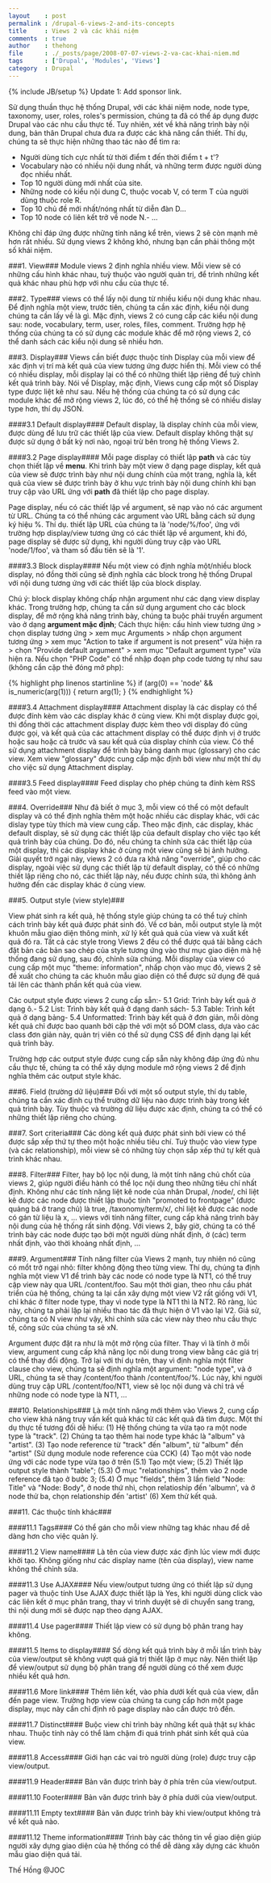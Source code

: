 ```yaml
---
layout    : post
permalink : /drupal-6-views-2-and-its-concepts
title     : Views 2 và các khái niệm
comments  : true
author    : thehong
file      : ./_posts/page/2008-07-07-views-2-va-cac-khai-niem.md
tags      : ['Drupal', 'Modules', 'Views']
category  : Drupal
---
```

{% include JB/setup %}
Update 1: Add sponsor link.

Sử dụng thuần thục hệ thống Drupal, với các khái niệm node, node type, taxonomy, user, roles, 
roles's permission, chúng ta đã có thể áp dụng được Drupal vào các nhu cầu thực tế. Tuy nhiên, xét 
về khả năng trình bày nội dung, bản thân Drupal chưa đưa ra được các khả năng cần thiết. Thí dụ, 
chúng ta sẽ thực hiện những thao tác nào để tìm ra:

- Người dùng tích cực nhất từ thời điểm t đến  thời điểm t + t'?
- Vocabulary nào có nhiều nội dung nhất, và những term được người dùng đọc nhiều nhất.
- Top 10 người dùng mới nhất của site.
- Những node có kiểu nội dung C, thuộc vocab V, có term T của người dùng thuộc role R.
- Top 10 chủ đề mới nhất/nóng nhất từ diễn đàn D...
- Top 10 node có liên kết trở về node N.- ...

Không chỉ đáp ứng được những tính năng kể trên, views 2 sẽ còn mạnh mẽ hơn rất nhiều. Sử dụng views 
2 không khó, nhưng bạn cần phải thông một số khái niệm.

###1. View###
Module views 2 định nghĩa nhiều view. Mỗi view sẽ có những cấu hình khác nhau, tuỳ thuộc vào người 
quản trị, để trình những kết quả khác nhau phù hợp với nhu cầu của thực tế.

###2. Type###
views có thể lấy nội dung từ nhiều kiểu nội dung khác nhau. Để định nghĩa một view, trước tiên, 
chúng ta cần xác định, kiểu nội dung chúng ta cần lấy về là gì. Mặc định, views 2 có cung cấp các 
kiểu nội dung sau: node, vocabulary, term, user, roles, files, comment. Trường hợp hệ thống của chúng
ta có sử dụng các module khác để mở rộng views 2, có thể danh sách các kiểu nội dung sẽ nhiều hơn.

###3. Display###
Views cần biết được thuộc tính Display của mỗi view để xác định vị trí mà kết quả của view tương ứng
được hiển thị. Mỗi view có thể có nhiều display, mỗi display lại có thể có những thiết lập riêng để 
tuỳ chỉnh kết quả trình bày. Nói về Display, mặc định, Views cung cấp một số Display type được liệt 
kê như sau. Nếu hệ thống của chúng ta có sử dụng các module khác để mở rộng views 2, lúc đó, có thể 
hệ thống sẽ có nhiều dislay type hơn, thí dụ JSON.

####3.1 Default display####
Default display, là display chính của mỗi view, được dùng để lưu trữ các thiết lập của view. Default 
display không thật sự được sử dụng ở bất kỳ nơi nào, ngoại trừ bên trong hệ thống Views 2.

####3.2 Page display####
Mỗi page display có thiết lập **path** và các tùy chọn thiết lập về **menu**. Khi trình bày một view
ở dạng page display, kết quả của view sẽ được trình bày như nội dung chính của một trang, nghĩa là,
kết quả của view sẽ được trình bày ở khu vực trình bày nội dung chính khi bạn truy cập vào URL ứng 
với **path** đã thiết lập cho page display.

Page display, nếu có các thiết lập về argument, sẽ nạp vào nó các argument từ URL. Chúng ta có thể 
nhúng các argument vào URL bằng cách sử dụng ký hiệu %. Thí dụ. thiết lập URL của chúng ta là 
'node/%/foo', ứng với trường hợp display/view tương ứng có các thiết lập về argument, khi đó, page 
display sẽ được sử dụng, khi người dùng truy cập vào URL 'node/1/foo', và tham số đầu tiên sẽ là '1'.

####3.3 Block display####
Nếu một view có định nghĩa một/nhiều block display, nó đồng thời cũng sẽ định nghĩa các block trong 
hệ thống Drupal với nội dung tương ứng với các thiết lập của block display.

Chú ý: block display không chấp nhận argument như các dạng view display khác. Trong trường hợp, 
chúng ta cần sử dụng argument cho các block display, để mở rộng khả năng trình bày, chúng ta buộc 
phải truyền argument vào ở dạng **argument mặc định**; Cách thực hiện: cấu hình view tương ứng > 
chọn display tương ứng > xem mục Arguments > nhấp chọn argument tương ứng > xem mục "Action to take 
if argument is not present" vừa hiện ra > chọn "Provide default argument" > xem mục "Default argument
type" vừa hiện ra. Nếu chọn "PHP Code" có thể nhập đoạn php code tương tự như sau (không cần cặp thẻ
đóng mở php):

{% highlight php linenos startinline %}
if (arg(0) == 'node' && is_numeric(arg(1))) {
  return arg(1);
}
{% endhighlight %}

####3.4 Attachment display####
Attachment display là các display có thể được đính kèm vào các display khác ở cùng view. Khi một 
display được gọi, thì đồng thời các attachment display được kèm theo với display đó cũng được gọi,
và kết quả của các attachment display có thể được định vị ở trước hoặc sau hoặc cả trước và sau kết 
quả của display chính của view. Có thể sử dụng attachment display để trình bày bảng danh mục (glossary)
cho các view. Xem view "glossary" được cung cấp mặc định bởi view như một thí dụ cho việc sử dụng 
Attachment display.

####3.5 Feed display####
Feed display cho phép chúng ta đính kèm RSS feed vào một view.

###4. Override###
Như đã biết ở mục 3, mỗi view có thể có một default display và có thể định nghĩa thêm một hoặc nhiều
các display khác, với các dislay type tùy thích mà view cung cấp. Theo mặc định, các display, khác
default display, sẽ sử dụng các thiết lập của default display cho việc tạo kết quả trình bày của 
chúng. Do đó, nếu chúng ta chỉnh sửa các thiết lập của một display, thì các display khác ở cùng một
view cũng sẽ bị ảnh hưởng. Giải quyết trở ngại này, views 2 có đưa ra khả năng "override", giúp cho
các display, ngoài việc sử dụng các thiết lập từ default display, có thể có những thiết lập riêng cho
nó, các thiết lập này, nếu được chỉnh sửa, thì không ảnh hưởng đến các display khác ở cùng view.

###5. Output style (view style)###

View phát sinh ra kết quả, hệ thống style giúp chúng ta có thể tuỳ chỉnh cách trình bày kết quả được 
phát sinh đó. Về cơ bản, mỗi output style là một khuôn mẫu giao diện thông minh, xử lý kết quả quả của 
view và xuất kết quả đó ra. Tất cả các style trong Views 2 đều có thể được quá tải bằng cách đặt bản 
các bản sao chép của style tương ứng vào thư mục giao diện mà hệ thống đang sử dụng, sau đó, chỉnh 
sửa chúng. Mỗi display của view có cung cấp một mục "theme: information", nhấp chọn vào mục đó, 
views 2 sẽ đề xuất cho chúng ta các khuôn mẫu giao diện có thể được sử dụng đê quá tải lên các thành
phần kết quả của view.

Các output style được views 2 cung cấp sẵn:- 5.1 Grid: Trình bày kết quả ở dạng ô.- 5.2 List: Trình 
bày kết quả ở dạng danh sách- 5.3 Table: Trình kết quả ở dạng bảng- 5.4 Unformatted: Trình bày kết 
quả ở đơn giản, mỗi dòng kết quả chỉ được bao quanh bởi cặp thẻ  với một số DOM class, dựa vào các 
class đơn giản này, quản trị viên có thể sử dụng CSS để định dạng lại kết quả trình bày.

Trường hợp các output style được cung cấp sẵn này không đáp ứng đủ nhu cầu thực tế, chúng ta có thể 
xây dựng module mở rộng views 2 để định nghĩa thêm các output style khác.

###6. Field (trường dữ liệu)###
Đối với một số output style, thí dụ table, chúng ta cần xác định cụ thể trường dữ liệu nào được 
trình bày trong kết quả trình bày. Tùy thuộc và trường dữ liệu được xác định, chúng ta có thể có 
những thiết lập riêng cho chúng.

###7. Sort criteria###
Các dòng kết quả được phát sinh bởi view có thể được sắp xếp thứ tự theo một hoặc nhiều tiêu chí. 
Tuỳ thuộc vào view type (và các relationship), mỗi view sẽ có những tùy chọn sắp xếp thứ tự kết quả
trình khác nhau.

###8. Filter###
Filter, hay bộ lọc nội dung, là một tính năng chủ chốt của views 2, giúp người điều hành có thể lọc 
nội dung theo những tiêu chí nhất định. Không như các tính năng liệt kê node của nhân Drupal, 
/node/, chỉ liệt kê được các node được thiết lập thuộc tính "promoted to frontpage" (được quảng bá 
ở trang chủ) là true, /taxonomy/term/x/, chỉ liệt kê được các node có gán từ liệu là x, ... views 
với tính năng filter, cung cấp khả năng trình bày nội dung của hệ thống rất sinh động. Với views 2, 
bây giờ, chúng ta có thể trình bày các node được tạo bởi một người dùng nhất định, ở (các) term 
nhất định, vào thời khoảng nhất định, ...

###9. Argument###
Tính năng filter của Views 2 mạnh, tuy nhiên nó cũng có mổt trở ngại nhỏ: filter không động theo 
từng view. Thí dụ, chúng ta định nghĩa một view V1 để trình bày các node có node type là NT1, có 
thể truy cập view này qua URL /content/foo. Sau một thời gian, theo nhu cầu phát triển của hệ thống,
chúng ta lại cần xây dựng một view V2 rất giống với V1, chỉ khác ở filter node type, thay vì node 
type là NT1 thì là NT2. Rõ ràng, lúc này, chúng ta phải lặp lại nhiều thao tác đã thực hiện ở V1 
vào lại V2. Giả sử, chúng ta có N view như vậy, khi chỉnh sửa các view này theo nhu cầu thực tế, 
công sức của chúng ta sẽ xN.

Argument được đặt ra như là một mở rộng của filter. Thay vì là tĩnh ở mỗi view, argument cung cấp 
khả năng lọc nôi dung trong view bằng các giá trị có thể thay đổi động. Trở lại với thí dụ trên, 
thay vì định nghĩa một filter clause cho view, chúng ta sẽ định nghĩa một argument: "node type", 
và ở URL, chúng ta sẽ thay /content/foo  thành /content/foo/%. Lúc này, khi người dùng truy cập URL
/content/foo/NT1, view sẽ lọc nội dung và chỉ trả về những node có node type là NT1, ...

###10. Relationships###
Là một tính năng mới thêm vào Views 2, cung cấp cho view khả năng truy vấn kết quả khác từ các kết 
quả đã tìm được. Một thí dụ thực tế tương đối dễ hiểu: (1) Hệ thống chúng ta vừa tạo ra một node 
type là "track". (2) Chúng ta tạo thêm hai node type khác là "album" và "artist". (3) Tạo node 
reference từ "track" đến "album", từ "album" đến "artist" (Sử dụng module node reference của CCK) (4)
Tạo một vào node ứng với các node type vừa tạo ở trên (5.1) Tạo một view; (5.2) Thiết lập output 
style thành "table"; (5.3) Ở mục "relationships", thêm vào 2 node reference đã tạo ở bước 3; (5.4) 
Ở mục "fields", thêm 3 lần field "Node: Title" và "Node: Body", ở node thứ nhì, chọn relatioship 
đến 'albumn', và ở node thử ba, chọn relationship đến 'artist' (6) Xem thử kết quả.

###11. Các thuộc tính khác###

####11.1 Tags####
Có thể gán cho mỗi view những tag khác nhau để dễ dàng hơn cho việc quản lý.

####11.2 View name####
Là tên của view được xác định lúc view mới được khởi tạo. Không giống như các display name (tên của 
display), view name không thể chỉnh sửa.

####11.3 Use AJAX####
Nếu view/output tương ứng có thiết lập sử dụng pager và thuộc tính Use AJAX được thiết lập là Yes, 
khi người dùng click vào các liên kết ở mục phân trang, thay vì trình duyệt sẽ di chuyển sang trang, 
thì nội dung mới sẽ được nạp theo dạng AJAX.

####11.4 Use pager####
Thiết lập view có sử dụng bộ phân trang hay không.

####11.5 Items to display####
Số dòng kết quả trình bày ở mỗi lần trình bày của view/output sẽ không vượt quá giá trị thiết lập ở 
mục này. Nên thiết lập để view/output sử dụng bộ phân trang để người dùng có thể xem được nhiều kết
quả hơn.

####11.6 More link####
Thêm liên kết, vào phía dưới kết quả của view, dẫn đến page view. Trường hợp view của chúng ta cung 
cấp hơn một page display, mục này cần chỉ định rõ page display nào cần được trỏ đến.

####11.7 Distinct####
Buộc view chỉ trình bày những kết quả thật sự khác nhau. Thuộc tính này có thể làm chậm đi quá trình
phát sinh kết quả của view.

####11.8 Access####
Giới hạn các vai trò người dùng (role) được truy cập view/output.

####11.9 Header####
Bản văn được trình bày ở phía trên của view/output.

####11.10 Footer####
Bản văn được trình bày ở phía dưới của view/output.

####11.11 Empty text####
Bản văn được trình bày khi view/output không trả về kết quả nào.

####11.12 Theme information####
Trình bày các thông tin về giao diện giúp người xây dựng giao diện của hệ thống có thể dễ dàng xây 
dựng các khuôn mẫu giao diện quá tải.

Thế Hồng @JOC